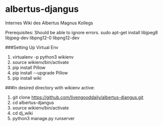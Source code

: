 # albertus-djangus
Internes Wiki des Albertus Magnus Kollegs

Prerequisites: Should be able to ignore errors.
sudo apt-get install libjpeg8 libjpeg-dev libpng12-0 libpng12-dev

###Setting Up Virtual Env
1. virtualenv -p python3 wikienv
2. source wikienv/bin/activate
3. pip install Pillow
4. pip install --upgrade Pillow
5. pip install wiki

###In desired directory with wikienv active:
1. git clone https://github.com/livengooddaily/albertus-djangus.git
2. cd albertus-djangus
3. source wikienv/bin/activate
4. cd dj_wiki
5. python3 manage.py runserver
